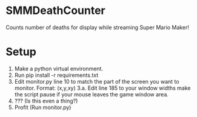 # SMMDeathCounter
Counts number of deaths for display while streaming Super Mario Maker!

# Setup
1. Make a python virtual environment.
2. Run pip install -r requirements.txt
3. Edit monitor.py line 10 to match the part of the screen you want to monitor. Format: (x,y,xy)
3.a. Edit line 185 to your window widths make the script pause if your mouse leaves the game window area.
4. ??? (Is this even a thing?)
5. Profit (Run monitor.py)
